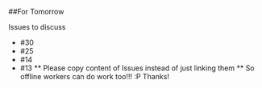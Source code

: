 ##For Tomorrow

Issues to discuss

- #30
- #25
- #14
- #13
** Please copy content of Issues instead of just linking them ** 
So offline workers can do work too!!! :P
Thanks!